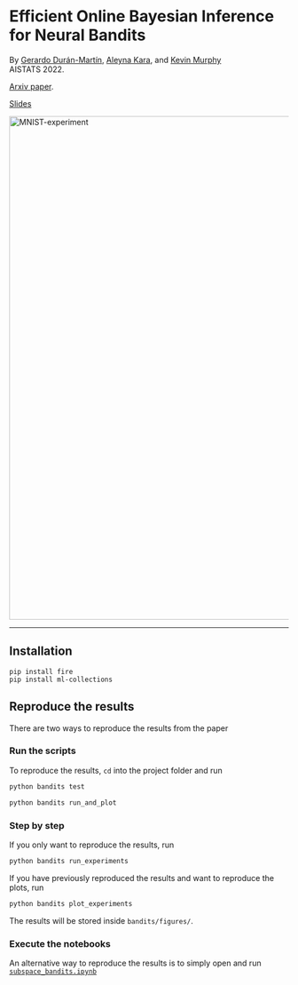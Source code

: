 # Efficient Online Bayesian Inference for Neural Bandits

By [Gerardo Durán-Martín](http://github.com/gerdm), [Aleyna Kara](https://github.com/karalleyna), and [Kevin Murphy](https://github.com/murphyk)  
AISTATS 2022. 

[Arxiv paper](https://arxiv.org/abs/2112.00195).

[Slides](https://probml.github.io/bandits/1)

<img width="907" alt="MNIST-experiment" src="https://user-images.githubusercontent.com/4108759/144386660-df6b83fa-992b-4de1-b5fd-f6f784bbb160.png">

-----

## Installation

```
pip install fire
pip install ml-collections
```

## Reproduce the results

There are two ways to reproduce the results from the paper

### Run the scripts

To reproduce the results, `cd` into the project folder and run

```bash
python bandits test
```

```bash
python bandits run_and_plot
```

### Step by step

If you only want to reproduce the results, run

```bash
python bandits run_experiments
```

If you have previously reproduced the results and want to reproduce the plots, run

```bash
python bandits plot_experiments
```

The results will be stored inside `bandits/figures/`.

### Execute the notebooks

An alternative way to reproduce the results is to simply open and run [`subspace_bandits.ipynb`](https://github.com/probml/bandits/blob/main/bandits/scripts/subspace_bandits.ipynb) 
